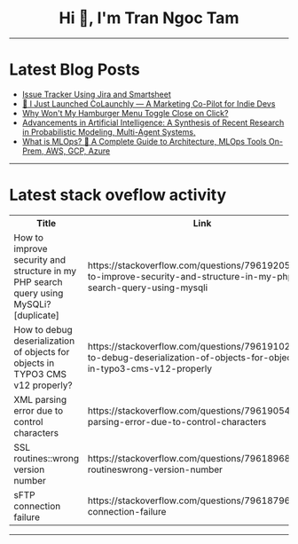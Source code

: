 <h1 align="center">Hi 👋, I'm Tran Ngoc Tam</h1>

---

# Latest Blog Posts 
<!-- BLOG-POST-LIST:START -->
- [Issue Tracker Using Jira and Smartsheet](https://dev.to/nitish36/issue-tracker-using-jira-and-smartsheet-2nk9)
- [🎯 I Just Launched CoLaunchly — A Marketing Co-Pilot for Indie Devs](https://dev.to/alexcloudstar/i-just-launched-colaunchly-a-marketing-co-pilot-for-indie-devs-2hb8)
- [Why Won&#39;t My Hamburger Menu Toggle Close on Click?](https://dev.to/generatecodedev/why-wont-my-hamburger-menu-toggle-close-on-click-10b2)
- [Advancements in Artificial Intelligence: A Synthesis of Recent Research in Probabilistic Modeling, Multi-Agent Systems,](https://dev.to/khanali21/advancements-in-artificial-intelligence-a-synthesis-of-recent-research-in-probabilistic-modeling-5bib)
- [What is MLOps? 🧐 A Complete Guide to Architecture, MLOps Tools On-Prem, AWS, GCP, Azure](https://dev.to/omerberatsezer/what-is-mlops-a-complete-guide-to-architecture-mlops-tools-on-prem-aws-gcp-azure-4406)
<!-- BLOG-POST-LIST:END -->

---

# Latest stack oveflow activity
<table>
  <tr><th>Title</th><th>Link</th></tr>
  <!-- STACKOVERFLOW:START --><tr><td>How to improve security and structure in my PHP search query using MySQLi? [duplicate]</td><td>https://stackoverflow.com/questions/79619205/how-to-improve-security-and-structure-in-my-php-search-query-using-mysqli</td></tr><tr><td>How to debug deserialization of objects for objects in TYPO3 CMS v12 properly?</td><td>https://stackoverflow.com/questions/79619102/how-to-debug-deserialization-of-objects-for-objects-in-typo3-cms-v12-properly</td></tr><tr><td>XML parsing error due to control characters</td><td>https://stackoverflow.com/questions/79619054/xml-parsing-error-due-to-control-characters</td></tr><tr><td>SSL routines::wrong version number</td><td>https://stackoverflow.com/questions/79618968/ssl-routineswrong-version-number</td></tr><tr><td>sFTP connection failure</td><td>https://stackoverflow.com/questions/79618796/sftp-connection-failure</td></tr><!-- STACKOVERFLOW:END -->
</table>

---



